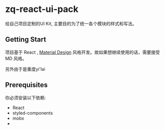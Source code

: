 # zq-react-ui-pack

给自己项目定制的UI Kit, 主要目的为了统一各个模块的样式和写法。

## Getting Start

项目基于 React , [Material Design](https://material.io/design/material-theming/) 风格开发。故如果想继续使用的话，需要接受 MD 风格。

另外由于是重度yi'lai

## Prerequisites

你必须安装以下依赖:

- React
- styled-components
- mobx
- 

<!--stackedit_data:
eyJoaXN0b3J5IjpbMTI3NDE0NTcwMCwtMTY2NTc1NTUzMF19
-->